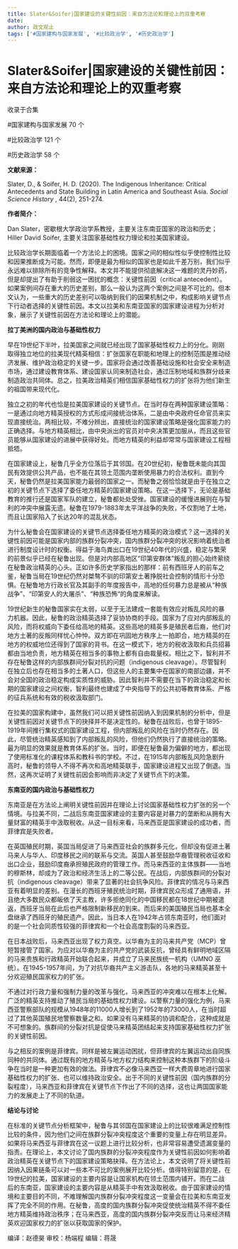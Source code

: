 ```yaml
---
title: Slater&Soifer|国家建设的关键性前因：来自方法论和理论上的双重考察
date: 
author: 政文观止
tags: ['#国家建构与国家发展', '#比较政治学', '#历史政治学']
---
```

# Slater&Soifer|国家建设的关键性前因：来自方法论和理论上的双重考察


收录于合集

#国家建构与国家发展 70 个

#比较政治学 121 个

#历史政治学 58 个

**文献来源：**

Slater, D., & Soifer, H. D. (2020). The Indigenous Inheritance: Critical
Antecedents and State Building in Latin America and Southeast Asia. _Social
Science History_ , 44(2), 251-274.

  

 **作者简介：**

Dan Slater，密歇根大学政治学系教授，主要关注东南亚国家的政治和历史；Hiller David Soifer,
主要关注国家基础性权力理论和拉美国家建设。

比较政治学长期面临着一个方法论上的困境。国家之间的相似性似乎使控制性比较和因果推断成为可能。然而，即便是最为相似的国家也是如此千差万别，我们似乎永远难以排除所有的竞争性解释。本文并不能提供彻底解决这一难题的灵丹妙药，但是却提出了有助于削弱这一困扰的概念：关键性前因（critical
antecedent）。如果案例间存在重大的历史差别，那么一般认为这两个案例之间是不可比的。但本文认为，一些重大的历史差别可以吸纳到我们的因果机制之中，构成影响关键节点下行动者选择的关键性前因。本文以拉美和东南亚国家的国家建设进程为分析对象，展示了关键性前因在方法论和理论上的潜能。

  

 **拉丁美洲的国内政治与基础性权力**

早在19世纪下半叶，拉美国家之间就已经出现了国家基础性权力上的分化。刚刚取得独立地位的拉美现代精英相信：扩张国家在职能和地理上的控制范围是推动经济发展、维护政治稳定的关键一步。国家将会通过改善基础设施和社会安全来制造市场，通过建设教育体系、建设国家认同来制造社会，通过压制地域和族群分歧来制造政治共同体。总之，拉美政治精英们相信国家基础性权力的扩张将为他们新生的祖国带来现代化。

  

独立之初的年代也恰是拉美国家建设的关键节点。在当时存在两种国家建设策略：一是通过向地方精英授权的方式形成间接统治体系，二是由中央政府任命官员来实现直接统治。两相比较，不难分辨出，直接统治的国家建设策略是强化国家能力的正确选择。与地方精英相比，由中央派出的官员对中央决策更加服从，而且这些官员能够从国家建设的进展中获得好处。而地方精英的利益却常常与国家建设工程相抵牾。

  

在国家建设上，秘鲁几乎全方位落后于其邻国。在20世纪初，秘鲁既未能向其国民有效提供公共产品，也不能在其领土范围内垄断使用暴力的合法权利。直到今天，秘鲁仍然是拉美国家能力最弱的国家之一。而秘鲁之弱恰恰就是由于在独立之初的关键节点下选择了委任地方精英的国家建设策略。在这一选择下，无论是基础教育的推行还是国家军队的建立，秘鲁都处处受挫。国家建设的缓慢进展则在与智利的冲突中展露无遗。秘鲁在1979-1883年太平洋战争的失败，不仅割地了土地，而且让国家陷入了长达20年的混乱状态。

  

为什么秘鲁会在国家建设的关键节点选择委任地方精英的政治模式？这一选择的关键性前因可能是国家内部的族群分裂冲突，国内族群分裂冲突的状况影响着统治者进行制度设计时的权衡。得益于海鸟粪出口在19世纪40年代的兴盛，稳定与繁荣的前景似乎已经在秘鲁出现。但是对内部高地区“印第安群体”叛乱的担心始终萦绕在秘鲁政治精英的心头。正如许多历史学家指出的那样：前有西班牙人的前车之鉴，秘鲁当局在19世纪仍然对桀骜不驯的印第安土著挣脱社会控制的情形十分恐惧。在秘鲁地方行政长官及其副手的年度报告中，高地的任何暴力总是被从“种族战争”、“印第安人的大屠杀”、“种族恐怖“的角度来解读。

  

19世纪新生的秘鲁国家实在太弱，以至于无法建成一套能有效应对叛乱风险的暴力机器。因此，秘鲁的政治精英选择了妥协协商的手段。国家为了应对内部叛乱的风险，而将权威向下委任给高地的精英。这些高地的精英多是殖民者后裔，他们对地方土著的反叛同样忧心忡忡。双方即在巩固地方秩序上一拍即合，地方精英的在地方的权威地位还得到了国家的背书。在这一模式下，地方的税收汲取和兵员招募都由当地负责，地方精英在相当多的事物上都有自由裁量权。相比之下，智利并不存在秘鲁这样的内部族群间分裂对抗的问题（indigenous
cleavage）。尽管智利在独立后也存在相当多的土著人口，但这些人的主要集中在国家的南部边疆，并不会对全国的政治稳定构成实质性的威胁。因此智利并不需要在当下的政治稳定和长期的国家建设之间权衡，智利最终也建成了中央指导下的公共初等教育体系、严格的征兵系统和有效的税收汲取部门。

  

在拉美的国家构建中，虽然我们可以把关键性前因纳入到因果机制的分析中，但是关键性前因对关键节点下的抉择并不是决定性的。秘鲁在战败后，也曾于1895-1919年间推行集权式的国家建设工程，但内部叛乱的风险在当时仍然存在。因此，尽管统治精英感知到了内部叛乱的风险，但他们仍然执行了直接统治的策略。最为明显的效果就是教育体系的扩张。当时，即便在秘鲁最为偏僻的地方，都出现了使用标准化的课程体系和教科书的学校。不过，在1915年内部叛乱风险急剧升高时，秘鲁的领导人不得不再次和高地精英联手，国家建设进程又出现了倒退。当然，这再次证明了关键性前因会影响而非决定了关键节点下的决策。

  

 **东南亚的国内政治与基础性权力**

东南亚是在方法论上阐明关键性前因并在理论上讨论国家基础性权力扩张的另一个情境。与拉美不同，二战后东南亚国家建设的主要内容是对暴力的垄断和从拥有大量财富的精英手中汲取税收。从这一目标来看，马来西亚是国家建设的成功者，而菲律宾是失败者。

  

在英国殖民时期，英国当局促进了马来西亚社会的族群多元化，但却没有促进土著马来人与华人、印度移民之间的联系与交流。英国人甚至鼓励华裔管理税收征收和出口企业，鼓励印度裔承担殖民政府的管理工作。而马来西亚的主体族群——当地的穆斯林，却成为了政治和经济生活上的二等公民。在战后，内部族群间的分裂对抗（indigenous
cleavage）带来了显著的社会抗争风险。菲律宾的情况与马来西亚有着明显的差别。在漫长的西班牙殖民统治时期，菲律宾民众形成了通用语，并且绝大多数民众都皈依了天主教，许多拒绝同化的中国移民都在18世纪中期被遣返，西班牙当局在此后也严格限制新移民的到来。而后来的美国殖民当局也基本全盘继承了西班牙的殖民遗产。因此，当日本人在1942年占领东南亚时，他们面对的是一个社会同质性较强的菲律宾和一个社会高度割裂的马来西亚。

  

在日本战败后，马来西亚出现了权力真空。以华裔为主的马来共产党（MCP）曾短暂接管了国家。为应对以华裔为主的共产党的武装反抗，曾经具有鲜明地域区隔的马来贵族和行政精英开始联合起来，并成立了马来民族统一机构（UMNO
巫统）。在1945-1957年间，为了对抗华裔共产主义游击队，各地的马来精英甚至十分欢迎殖民国家权力的扩张。

  

不通过对行政力量和强制力量的改革与强化，马来西亚的冲突难以在根本上化解。广泛的精英支持推动了殖民当局的基础性权力建设。以警察力量的强化为例，马来西亚警察部队的规模从1948年的11000人增长到了1952年的73000人，在当时超过了其他英国殖民地警察数量之和。如果没有马来精英的协调和配合，这种成就是不可想象的。族群间的分裂对抗是促使马来精英团结起来支持国家基础性权力扩张的关键性前因。

  

与之相反的案例是菲律宾。同样是被左翼运动困扰，但菲律宾的左翼运动出自同族同种的共同体。通过既有的地方精英与地方权力结构来控制这种本族群下的阶级斗争在当时是一种更加有效的做法。菲律宾不必像马来西亚一样大费周章地进行国家基础性权力的扩张、也可以维持政治安全。出于不同的关键性前因（国内族群的分裂程度），马来西亚和菲律宾在关键节点下作出了不同的选择，这也让两国国家能力的发展走上了不同的轨道。

  

 **结论与讨论**

在标准的关键节点分析框架中，秘鲁与其邻国在国家建设上的比较很难满足控制性比较的条件，因为他们之间在族群分裂冲突程度这个重要的变量上存在明显差异。如果将马来西亚与菲律宾在这一议题上进行比较分析，也非常容易遭受遗漏变量的指责。在理论上，本文讨论了国内族群的分裂冲突程度作为关键性前因如何影响着政治精英在关键节点下的国家建设策略抉择。在方法论上，本文说明了将关键性前因纳入因果链条可以对一些本不可比的案例展开比较分析。值得特别留意的是，在19世纪的拉美，国家建设的主要内容是让国家机构在领土范围内铺开。而在二战后的东南亚，国家建设的主要内容是从精英手中有效汲取税收。由于国家建设的情境和主要目的不同，不难理解国内族群分裂冲突程度这一变量会在拉美和东南亚发挥了完全不同的作用。在秘鲁，高度的国内族群分裂冲突促使统治精英不得不委任地方精英维持政治秩序；在马来西亚，高度的国内族群分裂冲突反而让马来经济精英欢迎国家权力的扩张以获取国家的保护。

  

编译：赵德昊 审校：杨端程 编辑：蒋晟

  

